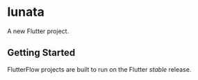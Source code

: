 # lunata

A new Flutter project.

## Getting Started

FlutterFlow projects are built to run on the Flutter _stable_ release.
